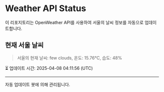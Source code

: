 
# Weather API Status

이 리포지토리는 OpenWeather API를 사용하여 서울의 날씨 정보를 자동으로 업데이트합니다.

## 현재 서울 날씨
> 서울의 현재 날씨: few clouds, 온도: 15.76°C, 습도: 48%

⏳ 업데이트 시간: 2025-04-08 04:11:56 (UTC)

---
자동 업데이트 봇에 의해 관리됩니다.
